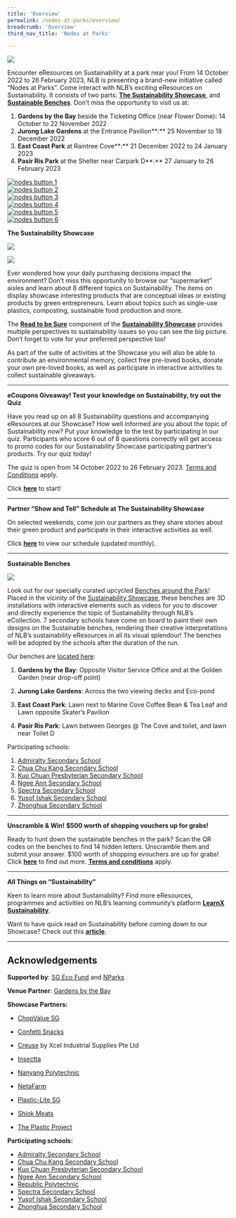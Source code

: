 ```yaml
---
title: 'Overview'
permalink: /nodes-at-parks/overview/
breadcrumb: 'Overview'
third_nav_title: 'Nodes at Parks'

---
```



![](../images/nodes-at-parks-01-min.png)

Encounter eResources on Sustainability at a park near you! From 14 October 2022 to 26 February 2023, NLB is presenting a brand-new initiative called “Nodes at Parks”. Come interact with NLB’s exciting eResources on Sustainability. It consists of two parts: **[The Sustainability Showcase](https://go.gov.sg/rtbs-nodes-showcase)**, and **[Sustainable Benches](https://go.gov.sg/rtbs-nodes-bench)**. Don’t miss the opportunity to visit us at:

1. **Gardens by the Bay** beside the Ticketing Office (near Flower Dome)**:** 14 October to 22 November 2022
2. **Jurong Lake Gardens** at the Entrance Pavilion**:** 25 November to 18 December 2022
3. **East Coast Park** at Raintree Cove**:** 21 December 2022 to 24 January 2023
4. **Pasir Ris Park** at the Shelter near Carpark D**:** 27 January to 26 February 2023



<div>
<div class="row is-multiline">
    <div class="col is-half-desktop is-half-ta
blet">
<a href="#1"><img src="../images/rtbs-nodes-button1.jpg" alt="nodes button 1"></a>
</div>
    <div class="col is-half-desktop is-half-tablet">
<a href="#2"><img src="../images/rtbs-nodes-button2.jpg" alt="nodes button 2"></a>
</div>
    <div class="col is-half-desktop is-half-tablet">
<a href="#3"><img src="../images/rtbs-nodes-button3.jpg" alt="nodes button 3"></a>
</div>
    <div class="col is-half-desktop is-half-tablet">
<a href="#4"><img src="../images/rtbs-nodes-button4.jpg" alt="nodes button 4"></a></div>
</div>	
    <div class="col is-half-desktop is-half-tablet">
<a href="#5"><img src="../images/rtbs-nodes-button5.jpg" alt="nodes button 5"></a></div>
</div>
<div class="col is-half-desktop is-half-tablet"><a href="#6"><img src="../images/rtbs-nodes-button6.jpg" alt="nodes button 6"></a></div></div></div>	



<a name="1"></a>

**The Sustainability Showcase**


![](../images/nodes-at-parks-02-min.jpg)

![](../images/nodes-at-parks-03-min.png)

Ever wondered how your daily purchasing decisions impact the environment? Don’t miss this opportunity to browse our “supermarket” aisles and learn about 8 different topics on Sustainability. The items on display showcase interesting products that are conceptual ideas or existing products by green entrepreneurs. Learn about topics such as single-use plastics, composting, sustainable food production and more. 

The **[Read to be Sure](/read-to-be-sure/intro/)** component of the **[Sustainability Showcase](https://go.gov.sg/rtbs-nodes-showcase)** provides multiple perspectives to sustainability issues so you can see the big picture. Don’t forget to vote for your preferred perspective too! 

As part of the suite of activities at the Showcase you will also be able to contribute an environmental memory, collect free pre-loved books, donate your own pre-loved books, as well as participate in interactive activities to collect sustainable giveaways. 



<hr>



<a name="2"></a>

**eCoupons Giveaway! Test your knowledge on Sustainability, try out the Quiz**

Have you read up on all 8 Sustainability questions and accompanying eResources at our Showcase? How well informed are you about the topic of Sustainability now? Put your knowledge to the test by participating in our quiz. Participants who score 6 out of 8 questions correctly will get access to promo codes for our Sustainability Showcase participating partner’s products. Try our quiz today! 

The quiz is open from 14 October 2022 to 26 February 2023. [Terms and Conditions](https://go.gov.sg/sustainabilityshowcasequiz-tcs) apply.

Click **[here](https://go.gov.sg/sustainabilityshowcasequiz4)** to start! 



<hr>


<a name="3"></a>

**Partner “Show and Tell” Schedule at The Sustainability Showcase**

On selected weekends, come join our partners as they share stories about their green product and participate in their interactive activities as well. 

Click **[here](https://go.gov.sg/showandtell-monthlyschedule)** to view our schedule (updated monthly).



<hr>

<a name="4"></a>

**Sustainable Benches**

![](../images/nodes-at-parks-05-min.png)



Look out for our specially curated upcycled [Benches around the Park](https://go.gov.sg/rtbs-nodes-bench)! Placed in the vicinity of the [Sustainability Showcase](https://go.gov.sg/rtbs-nodes-showcase), these benches are 3D installations with interactive elements such as videos for you to discover and directly experience the topic of Sustainability through NLB’s eCollection. 7 secondary schools have come on board to paint their own designs on the Sustainable benches, rendering their creative interpretations of NLB’s sustainability eResources in all its visual splendour! The benches will be adopted by the schools after the duration of the run.

 

 

Our benches are [located here](https://go.gov.sg/rtbs-nodes-bench):

1. **Gardens by the Bay**: Opposite Visitor Service Office and at the Golden Garden (near drop-off point)

2. **Jurong Lake Gardens**: Across the two viewing decks and Eco-pond

3. **East Coast Park**: Lawn next to Marine Cove Coffee Bean & Tea Leaf and Lawn opposite Skater’s Pavilion

4. **Pasir Ris Park**: Lawn between Georges @ The Cove and toilet, and lawn near Toilet D

 

Participating schools:

1. [Admiralty Secondary School](https://admiraltysec.moe.edu.sg/)
2. [Chua Chu Kang Secondary School](https://chuachukangsec.moe.edu.sg/)
3. [Kuo Chuan Presbyterian Secondary School](https://kuochuanpresbyteriansec.moe.edu.sg/)
4. [Ngee Ann Secondary School](https://ngeeannsec.moe.edu.sg/)
5. [Spectra Secondary School](https://www.spectra.edu.sg/)
6. [Yusof Ishak Secondary School](https://yusofishaksec.moe.edu.sg/)
7. [Zhonghua Secondary School](https://www.zhonghuasec.moe.edu.sg/)



<HR>

<a name="5"></a> 

**Unscramble & Win!** **$500 worth of shopping vouchers up for grabs!**

Ready to hunt down the sustainable benches in the park? Scan the QR codes on the benches to find 14 hidden letters. Unscramble them and submit your answer. $100 worth of shopping evouchers are up for grabs! Click **[here](https://go.gov.sg/seekandunscramble4)** to find out more. **[Terms and conditions](https://go.gov.sg/susbenchtc)** apply.

 

<hr>

<a name="6"></a>

**All Things on “Sustainability”**

Keen to learn more about Sustainability? Find more eResources, programmes and activities on NLB’s learning community’s platform **[LearnX Sustainability](https://learning.nlb.gov.sg/sustainability/overview)**. 

Want to have quick read on Sustainability before coming down to our Showcase? Check out this **[article](https://go.gov.sg/nodesatparks-ereads-climatechange)**. 



<hr>

## **Acknowledgements** 

**Supported by**: [SG Eco Fund](https://www.mse.gov.sg/sgecofund/) and [NParks](https://www.nparks.gov.sg/)

**Venue Partner**: [Gardens by the Bay](https://www.gardensbythebay.com.sg/)

**Showcase Partners:**

- [ChopValue SG](https://chopvalue.com.sg/)

- [Confetti Snacks](https://www.confettisnacks.com/)

- [Creuse](http://creuse.sg/) by Xcel Industrial Supplies Pte Ltd

- [Insectta](https://www.insectta.com/)

- [Nanyang Polytechnic](https://www.nyp.edu.sg/)

- [NetaFarm](https://www.fairprice.com.sg/brand/netafarm)

- [Plastic-Lite SG](https://plasticlite.sg/)

- [Shiok Meats](https://shiokmeats.com/)

- [The Plastic Project](https://instagram.com/theplasticproject.sg/shop)

  

**Participating schools:**

- [Admiralty Secondary School](https://admiraltysec.moe.edu.sg/)
- [Chua Chu Kang Secondary School](https://chuachukangsec.moe.edu.sg/)
- [Kuo Chuan Presbyterian Secondary School](https://kuochuanpresbyteriansec.moe.edu.sg/)
- [Ngee Ann Secondary School](https://ngeeannsec.moe.edu.sg/)
- [Republic Polytechnic](https://www.rp.edu.sg/)
- [Spectra Secondary School](https://www.spectra.edu.sg/)
- [Yusof Ishak Secondary School](https://yusofishaksec.moe.edu.sg/)
- [Zhonghua Secondary School](https://www.zhonghuasec.moe.edu.sg/)